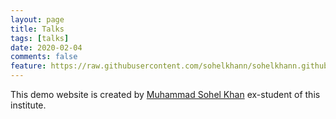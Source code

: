 ```yaml
---
layout: page
title: Talks
tags: [talks]
date: 2020-02-04
comments: false
feature: https://raw.githubusercontent.com/sohelkhann/sohelkhann.github.io/master/assets/img/stuc.jpeg
---
```

This demo website is  created by [Muhammad Sohel Khan](https://sohelkhan.rbind.io) ex-student of this institute.

